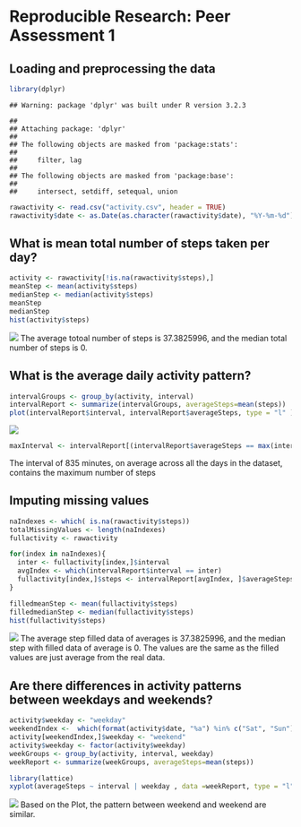 # Reproducible Research: Peer Assessment 1


## Loading and preprocessing the data

```r
library(dplyr)
```

```
## Warning: package 'dplyr' was built under R version 3.2.3
```

```
## 
## Attaching package: 'dplyr'
## 
## The following objects are masked from 'package:stats':
## 
##     filter, lag
## 
## The following objects are masked from 'package:base':
## 
##     intersect, setdiff, setequal, union
```

```r
rawactivity <- read.csv("activity.csv", header = TRUE)
rawactivity$date <- as.Date(as.character(rawactivity$date), "%Y-%m-%d")
```


## What is mean total number of steps taken per day?

```r
activity <- rawactivity[!is.na(rawactivity$steps),]
meanStep <- mean(activity$steps)
medianStep <- median(activity$steps)
meanStep
medianStep
hist(activity$steps)
```

![](PA1_template_files/figure-html/totalSteps-1.png) 
The average totoal number of steps is 37.3825996, and the median total number of steps is 0.

## What is the average daily activity pattern?

```r
intervalGroups <- group_by(activity, interval)
intervalReport <- summarize(intervalGroups, averageSteps=mean(steps))
plot(intervalReport$interval, intervalReport$averageSteps, type = "l" )
```

![](PA1_template_files/figure-html/stepsInterval-1.png) 

```r
maxInterval <- intervalReport[(intervalReport$averageSteps == max(intervalReport$averageSteps)), c("interval")]
```
The interval of 835 minutes, on average across all the days in the dataset, contains the maximum number of steps

## Imputing missing values

```r
naIndexes <- which( is.na(rawactivity$steps))
totalMissingValues <- length(naIndexes)
fullactivity <- rawactivity

for(index in naIndexes){
  inter <- fullactivity[index,]$interval
  avgIndex <- which(intervalReport$interval == inter)
  fullactivity[index,]$steps <- intervalReport[avgIndex, ]$averageSteps
}

filledmeanStep <- mean(fullactivity$steps)
filledmedianStep <- median(fullactivity$steps)
hist(fullactivity$steps)
```

![](PA1_template_files/figure-html/fillMissingValues-1.png) 
The average step filled data of averages is 37.3825996, and the median step with filled data of average is 0.  The values are the same as the filled values are just average from the real data.

## Are there differences in activity patterns between weekdays and weekends?

```r
activity$weekday <- "weekday"
weekendIndex <-  which(format(activity$date, "%a") %in% c("Sat", "Sun"))
activity[weekendIndex,]$weekday <- "weekend"
activity$weekday <- factor(activity$weekday)
weekGroups <- group_by(activity, interval, weekday)
weekReport <- summarize(weekGroups, averageSteps=mean(steps))

library(lattice)
xyplot(averageSteps ~ interval | weekday , data =weekReport, type = "l" , layout=c(1,2), ylab="Number of Steps")
```

![](PA1_template_files/figure-html/weekdayPattern-1.png) 
Based on the Plot, the pattern between weekend and weekend are similar.


